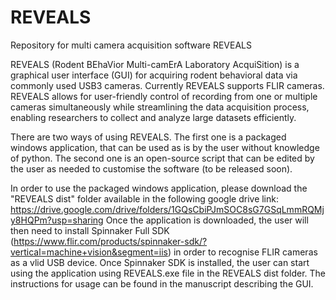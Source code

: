 # REVEALS
Repository for multi camera acquisition software REVEALS


REVEALS (Rodent BEhaVior Multi-camErA Laboratory AcquiSition) is a graphical user interface (GUI) for acquiring rodent behavioral data via commonly used USB3 cameras. Currently REVEALS supports FLIR cameras. REVEALS allows for user-friendly control of recording from one or multiple cameras simultaneously while streamlining the data acquisition process, enabling researchers to collect and analyze large datasets efficiently. 

There are two ways of using REVEALS. The first one is a packaged windows application, that can be used as is by the user without knowledge of python. The second one is an open-source script that can be edited by the user as needed to customise the software (to be released soon).

In order to use the packaged windows application, please download the "REVEALS dist" folder available in the following google drive link: https://drive.google.com/drive/folders/1GQsCbiPJmSOC8sG7GSqLmmRQMjy8HQPm?usp=sharing
Once the application is downloaded, the user will then need to install Spinnaker Full SDK (https://www.flir.com/products/spinnaker-sdk/?vertical=machine+vision&segment=iis) in order to recognise FLIR cameras as a vlid USB device. 
Once Spinnaker SDK is installed, the user can start using the application using REVEALS.exe file in the REVEALS dist folder. The instructions for usage can be found in the manuscript describing the GUI. 



